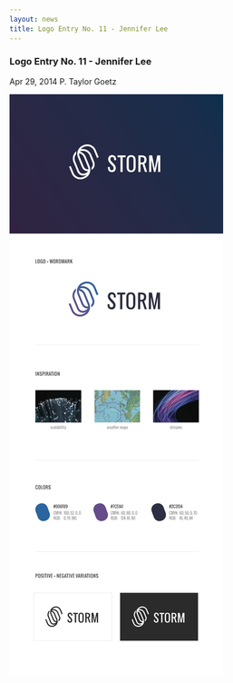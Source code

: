 ```yaml
---
layout: news
title: Logo Entry No. 11 - Jennifer Lee
---
```

<!--Post Header-->
<h3 class="news-title">Logo Entry No. 11 - Jennifer Lee</h3>
<div class="news-meta">
    <i class="fa fa-calendar"></i> Apr 29, 2014 <i class="fa fa-user"></i> P. Taylor Goetz
</div>
<!--Post Body-->
<p><img src="storm_logo11.jpg" alt="Storm Logo" class="img-responsive"></p>